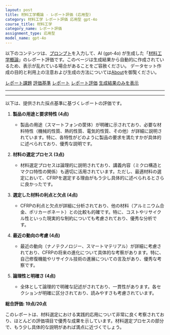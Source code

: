 ```yaml
---
layout: post
title: 材料工学概論 - レポート評価 (応用型)
category: 材料工学 レポート評価 応用型 gpt-4o
course_title: 材料工学
category_name: レポート評価
assignment_type: 応用型
model_name: gpt-4o
---
```


以下のコンテンツは、[プロンプト](http://127.0.0.1:8000/generated/材料工学/gpt-4o/prompt_レポート評価-応用型.md)を入力して、AI (gpt-4o) が生成した「[材料工学概論](/contents/材料工学/)」のレポート評価です。このページは生成結果から自動的に作成されているため、表示が乱れている場合があることをご容赦ください。
データセット作成の目的と利用上の注意および生成の方法については[About](/About)を御覧ください。

[レポート課題](../レポート課題-応用型)
[評価基準](../評価基準-応用型)
[レポート](../レポート-応用型)
[レポート評価](../レポート評価-応用型)
[生成結果のみを表示](http://127.0.0.1:8000/generated/材料工学/gpt-4o/レポート評価-応用型.md)
  

***
***
  
以下は、提供された採点基準に基づくレポートの評価です。

1. **製品の用途と要求特性 (4点)**
   - 製品の用途（スマートフォンの筐体）が明確に示されており、必要な材料特性（機械的性質、熱的性質、電気的性質、その他）が詳細に説明されています。特に、各特性がどのように製品の要求を満たすかが具体的に述べられており、優秀な説明です。

2. **材料の選定プロセス (3点)**
   - 材料選定プロセスは論理的に説明されており、講義内容（ミクロ構造とマクロ特性の関係）も適切に活用されています。ただし、最適材料の選定において、CFRPを選定する理由がもう少し具体的に述べられるとさらに良かったです。

3. **選定した材料の利点と欠点 (4点)**
   - CFRPの利点と欠点が詳細に分析されており、他の材料（アルミニウム合金、ポリカーボネート）との比較も的確です。特に、コストやリサイクル性といった現実的な制約についても考慮されており、優秀な分析です。

4. **最近の動向の考慮 (4点)**
   - 最近の動向（ナノテクノロジー、スマートマテリアル）が詳細に考慮されており、CFRPの将来の進化について具体的な考察があります。特に、自己修復機能やリサイクル技術の進展についての言及があり、優秀な考察です。

5. **論理性と明確さ (4点)**
   - 全体として論理的で明確な記述がされており、一貫性があります。各セクションが明確に区分されており、読みやすさも考慮されています。

**総合評価: 19点/20点**

このレポートは、材料選定における実践的応用について非常に良く考察されており、ほとんどの評価項目で優秀な成果を示しています。材料選定プロセスの部分で、もう少し具体的な説明があれば満点に近づくでしょう。
